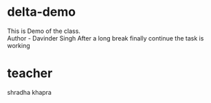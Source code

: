 # delta-demo
This is Demo of the class.
<br>
Author - Davinder Singh
After a long break finally continue the task is working

# teacher
shradha khapra
